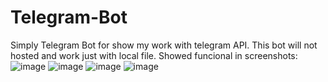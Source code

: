 # Telegram-Bot
Simply Telegram Bot for show my work with telegram API. This bot will not hosted and work just with local file. Showed funcional in screenshots:
![image](https://github.com/dimab7360/Telegram-Bot/assets/47431759/c0ecce71-a5c5-41a4-a054-0e4d4b0c2347)
![image](https://github.com/dimab7360/Telegram-Bot/assets/47431759/a3a0598e-33a9-434f-a140-c1a29854d17a)
![image](https://github.com/dimab7360/Telegram-Bot/assets/47431759/c5be274b-07ee-4b81-8044-f2fac9c84c7f)
![image](https://github.com/dimab7360/Telegram-Bot/assets/47431759/8ed60d36-77b1-446c-8da7-7f6584fa4260)
